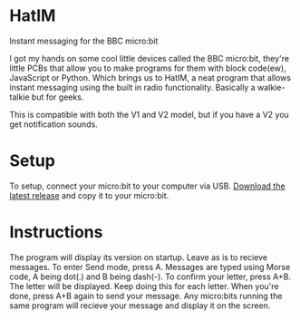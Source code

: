 # HatIM
Instant messaging for the BBC micro:bit

I got my hands on some cool little devices called the BBC micro:bit, they're little PCBs that allow you to make programs for them with block code(ew), JavaScript or Python.
Which brings us to HatIM, a neat program that allows instant messaging using the built in radio functionality. Basically a walkie-talkie but for geeks.

This is compatible with both the V1 and V2 model, but if you have a V2 you get notification sounds.

# Setup
To setup, connect your micro:bit to your computer via USB. [Download the latest release](https://github.com/Colonial-Coders/HatIM/releases) and copy it to your micro:bit.

# Instructions
The program will display its version on startup. Leave as is to recieve messages.
To enter Send mode, press A. Messages are typed using Morse code, A being dot(.) and B being dash(-).
To confirm your letter, press A+B. The letter will be displayed. Keep doing this for each letter.
When you're done, press A+B again to send your message. Any micro:bits running the same program will recieve your message and display it on the screen.
